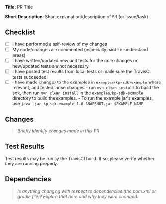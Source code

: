 **Title**: PR Title

**Short Description**: Short explanation/description of PR (or issue/task)

## Checklist
- [ ] I have performed a self-review of my changes
- [ ] My code/changes are commented (especially hard-to-understand areas)
- [ ] I have written/updated new unit tests for the core changes or new/updated tests are not necessary
- [ ] I have posted test results from local tests or made sure the TravisCI tests succeeded
- [ ] I have made changes to the examples in `examples/kp-sdk-example` where relevant, and tested those changes
      - run `mvn clean install` to build the sdk, then run `mvn clean install` in the `examples/kp-sdk-example` directory to build the examples.
      - To run the example jar's examples, use `java -jar kp-sdk-example-1.0-SNAPSHOT.jar $EXAMPLE_NAME`

## Changes
> _Briefly identify changes made in this PR_
<!-- BEGIN CHANGES -->

<!-- END CHANGES -->

## Test Results

<!-- BEGIN TEST RESULTS -->
Test results may be run by the TravisCI build. If so, please verify whether they are running properly.
<!-- END TEST RESULTS -->

## Dependencies
> _Is anything changing with respect to dependencies (the pom.xml or gradle file)? Explain that here and why they were changed._
<!-- BEGIN DEPENDENCIES -->

<!-- END DEPENDENCIES -->
